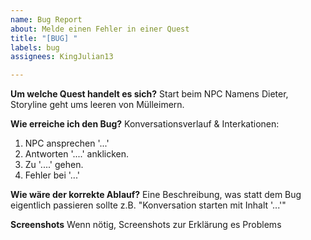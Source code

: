 ```yaml
---
name: Bug Report
about: Melde einen Fehler in einer Quest
title: "[BUG] "
labels: bug
assignees: KingJulian13

---
```


**Um welche Quest handelt es sich?**
Start beim NPC Namens Dieter, Storyline geht ums leeren von Mülleimern.

**Wie erreiche ich den Bug?**
Konversationsverlauf & Interkationen:
1. NPC ansprechen '...'
2. Antworten '....' anklicken.
3. Zu '....' gehen.
4. Fehler bei '...'

**Wie wäre der korrekte Ablauf?**
Eine Beschreibung, was statt dem Bug eigentlich passieren sollte 
z.B. "Konversation starten mit Inhalt '...'"

**Screenshots**
Wenn nötig, Screenshots zur Erklärung es Problems
